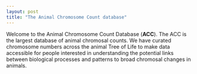 ```yaml
---
layout: post
title: "The Animal Chromosome Count database"
---
```


Welcome to the Animal Chromosome Count Database (**ACC**). The ACC is the largest database of animal chromosal counts. We have curated chromosome numbers across the animal Tree of Life to make data accessible for people interested in understanding the potential links between biological processes and patterns to broad chromosal changes in animals.

